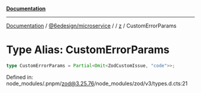 [**Documentation**](../../../../../README.md)

***

[Documentation](../../../../../README.md) / [@6edesign/microservice](../../../README.md) / [](../../../README.md) / [z](../README.md) / CustomErrorParams

# Type Alias: CustomErrorParams

```ts
type CustomErrorParams = Partial<Omit<ZodCustomIssue, "code">>;
```

Defined in: node\_modules/.pnpm/zod@3.25.76/node\_modules/zod/v3/types.d.cts:21
